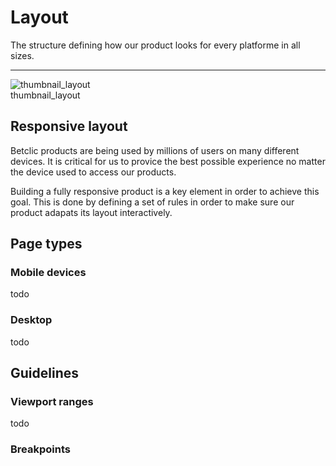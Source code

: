 
# Layout

The structure defining how our product looks for every platforme in all sizes.

---

  
![thumbnail_layout](https://studio-assets.supernova.io/design-systems/27883/ed9a9d4c-18fa-4fb8-8b3c-7d2237426ad4.png)  
thumbnail_layout  


## Responsive layout

Betclic products are being used by millions of users on many different devices. It is critical for us to provice the best possible experience no matter the device used to access our products. 

Building a fully responsive product is a key element in order to achieve this goal. This is done by defining a set of rules in order to make sure our product adapats its layout interactively. 

## Page types

### Mobile devices

todo

### Desktop

todo

## Guidelines

### Viewport ranges

todo

### Breakpoints